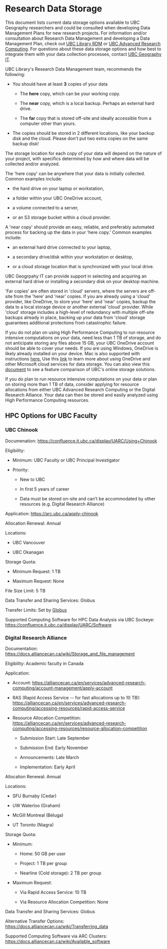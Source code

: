 # Research Data Storage

This document lists current data storage options available to UBC
Geography researchers and could be consulted when developing Data
Management Plans for new research projects. For information and/or
consultation about Research Data Management and developing a Data
Management Plan, check out [UBC Library
RDM](https://researchdata.library.ubc.ca/) or [UBC Advanced Research
Computing](https://rdm.ubc.ca/). For questions about these data storage
options and how best to integrate them with your data collection
processes, contact [UBC Geography IT](https://geog.air.arts.ubc.ca/services/computing-services/).

UBC Library's Research Data Management team, recommends the following:

- You should have at least **3** copies of your data

  - The **here** copy, which can be your working copy.

  - The **near** copy, which is a local backup. Perhaps an external
    hard drive.

  - The **far** copy that is stored off-site and ideally accessible
    from a computer other than yours.

- The copies should be stored in 2 different locations, like your
  backup disk and the cloud. Please don't put two extra copies on the
  same backup disk!

The storage location for each copy of your data will depend on the
nature of your project, with specifics determined by how and where data
will be collected and/or analyzed.

The 'here copy' can be anywhere that your data is initially collected.
Common examples include:

- the hard drive on your laptop or workstation,

- a folder within your UBC OneDrive account,

- a volume connected to a server,

- or an S3 storage bucket within a cloud provider.

A 'near copy' should provide an easy, reliable, and preferably automated
process for backing up the data in your 'here copy.' Common examples
include:

- an external hard drive connected to your laptop,

- a secondary drive/disk within your workstation or desktop,

- or a cloud storage location that is synchronized with your local
  drive.

UBC Geogrpahy IT can provide support in selecting and acquiring an external hard drive or installing
a secondary disk on your desktop machine.

'Far copies' are often stored in 'cloud' servers, where the servers are
off-site from the 'here' and 'near' copies. If you are already using a
'cloud' provider, like OneDrive, to store your 'here' and 'near' copies,
backup the data to a local storage device or another external 'cloud'
provider. While 'cloud' storage includes a high-level of redundancy with
multiple off-site backups already in place, backing up your data from
'cloud' storage guarantees additional protections from catastrophic
failure.

If you do not plan on using High Performance Computing to run resource
intensive computations on your data, need less than 1 TB of storage, and
do not anticipate storing any files above 15 GB, your UBC OneDrive
account should be able to cover your needs. If you are using Windows,
OneDrive is likely already installed on your device. Mac is also
supported with instructions
[here.](https://support.microsoft.com/en-us/office/sync-files-with-onedrive-on-macos-d11b9f29-00bb-4172-be39-997da46f913f)
Use this
[link](https://arc.ubc.ca/microsoft-onedrive-and-teams-research) to
learn more about using OneDrive and other Microsoft cloud services for
data storage. You can also view this
[document](https://it.ubc.ca/sites/it.ubc.ca/files/UBC%20Online%20Storage%20Solutions%20-%20Features%20Comparison%20Chart.pdf)
to see a feature comparison of UBC's online storage solutions.

If you do plan to run resource intensive computations on your data or
plan on storing more than 1 TB of data, consider applying for resource
allocations from either UBC Advanced Research Computing or the Digital
Research Alliance. Your data can then be stored and easily analyzed
using High Performance Computing resources.

## HPC Options for UBC Faculty

### UBC Chinook

Documenation: <https://confluence.it.ubc.ca/display/UARC/Using+Chinook>

Eligibility:

- Minimum: UBC Faculty or UBC Principal Investigator

- Priority:

  - New to UBC

  - In first 5 years of career

  - Data must be stored on-site and can't be accommodated by other
    resources (e.g. Digital Research Alliance)

Application: <https://arc.ubc.ca/apply-chinook>

Allocation Renewal: Annual

Locations:

- UBC Vancouver

- UBC Okanagan

Storage Quota:

- Minimum Request: 1 TB

- Maximum Request: None

File Size Limit: 5 TB

Data Transfer and Sharing Services: Globus

Transfer Limits: Set by
[Globus](https://docs.globus.org/faq/transfer-sharing/#are_there_any_limits_on_using_the_file_transfer_service)

Supported Computing Software for HPC Data Analysis via UBC Sockeye:
<https://confluence.it.ubc.ca/display/UARC/Software>

### Digital Research Alliance

Documentation:
<https://docs.alliancecan.ca/wiki/Storage_and_file_management>

Eligibility: Academic faculty in Canada

Application:

- Account:
  <https://alliancecan.ca/en/services/advanced-research-computing/account-management/apply-account>

- RAS (Rapid Access Service -- for fast allocations up to 10 TB):
  <https://alliancecan.ca/en/services/advanced-research-computing/accessing-resources/rapid-access-service>

- Resource Allocation Competition:
  <https://alliancecan.ca/en/services/advanced-research-computing/accessing-resources/resource-allocation-competition>

  - Submission Start: Late September

  - Submission End: Early November

  - Announcements: Late March

  - Implementation: Early April

Allocation Renewal: Annual

Locations:

- SFU Burnaby (Cedar)

- UW Waterloo (Graham)

- McGill Montreal (Béluga)

- UT Toronto (Niagra)

Storage Quota:

- Minimum:

  - Home: 50 GB per user

  - Project: 1 TB per group

  - Nearline (Cold storage): 2 TB per group

- Maximum Request:

  - Via Rapid Access Service: 10 TB

  - Via Resource Allocation Competition: None

Data Transfer and Sharing Services: Globus

Alternative Transfer Options:
<https://docs.alliancecan.ca/wiki/Transferring_data>

Supported Computing Software via ARC Clusters:
<https://docs.alliancecan.ca/wiki/Available_software>

